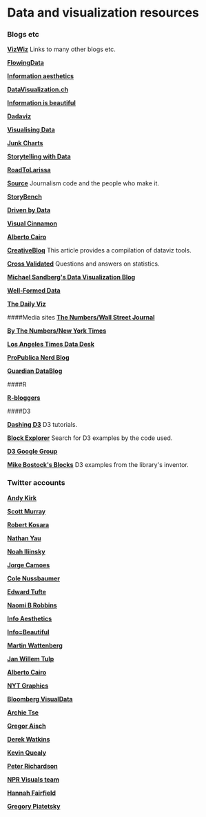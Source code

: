 
# Data and visualization resources

### Blogs etc

**[VizWiz](http://vizwiz.blogspot.com/p/data-viz-blogs.html)**
Links to many other blogs etc.

**[FlowingData](http://flowingdata.com/)**

**[Information aesthetics](http://infosthetics.com/)**

**[DataVisualization.ch](http://datavisualization.ch/)**

**[Information is beautiful](http://www.informationisbeautiful.net/)**

**[Dadaviz](http://dadaviz.com/)**

**[Visualising Data](http://www.visualisingdata.com/)**

**[Junk Charts](http://junkcharts.typepad.com//)**

**[Storytelling with Data](http://www.storytellingwithdata.com/)**

**[RoadToLarissa](http://roadtolarissa.com/)**

**[Source](https://source.opennews.org/en-US/)**
Journalism code and the people who make it.

**[StoryBench](http://www.storybench.org/)**

**[Driven by Data](http://driven-by-data.net/)**

**[Visual Cinnamon](http://www.visualcinnamon.com)**

**[Alberto Cairo](http://www.thefunctionalart.com)** 

**[CreativeBloq](http://www.creativebloq.com/design-tools/data-visualization-712402)**
This article provides a compilation of dataviz tools.

**[Cross Validated](http://stats.stackexchange.com)** 
Questions and answers on statistics.

**[Michael Sandberg's Data Visualization Blog](http://datavizblog.com)** 

**[Well-Formed Data](http://well-formed-data.net/)**

**[The Daily Viz](http://thedailyviz.com)**

####Media sites
**[The Numbers/Wall Street Journal](http://blogs.wsj.com/numbers/)**

**[By The Numbers/New York Times](http://blow.blogs.nytimes.com/)**

**[Los Angeles Times Data Desk](http://www.latimes.com/local/datadesk/)**

**[ProPublica Nerd Blog](https://www.propublica.org/nerds/)**

**[Guardian DataBlog](http://www.theguardian.com/data)**



####R

**[R-bloggers](http://www.r-bloggers.com)**

####D3

**[Dashing D3](https://www.dashingd3js.com/)**
D3 tutorials.

**[Block Explorer](http://bl.ocksplorer.org/)**
Search for D3 examples by the code used.

**[D3 Google Group](https://groups.google.com/forum/#!forum/d3-js)**

**[Mike Bostock's Blocks](bl.ocks.org/mbostock)**
D3 examples from the library's inventor.


### Twitter accounts

**[Andy Kirk](https://twitter.com/visualisingdata)**

**[Scott Murray](https://twitter.com/alignedleft)**

**[Robert Kosara](https://twitter.com/eagereyes)**

**[Nathan Yau](https://twitter.com/flowingdata)**

**[Noah Iliinsky](https://twitter.com/noahi)**

**[Jorge Camoes](https://twitter.com/camoesjo)**

**[Cole Nussbaumer](https://twitter.com/storywithdata)**

**[Edward Tufte](https://twitter.com/EdwardTufte)**

**[Naomi B Robbins](https://twitter.com/nbrgraphs)**

**[Info Aesthetics](https://twitter.com/infosthetics)**

**[Info=Beautiful](https://twitter.com/infobeautiful)**

**[Martin Wattenberg](https://twitter.com/wattenberg)** 

**[Jan Willem Tulp](https://twitter.com/JanWillemTulp)**

**[Alberto Cairo](https://twitter.com/albertocairo)**

**[NYT Graphics](https://twitter.com/nytgraphics)**

**[Bloomberg VisualData](@BBGVisualData)**

**[Archie Tse](https://twitter.com/archietse/)**

**[Gregor Aisch](https://twitter.com/driven_by_data)**

**[Derek Watkins](https://twitter.com/dwtkns)**

**[Kevin Quealy](https://twitter.com/KevinQ)**

**[Peter Richardson](https://twitter.com/meetar)**

**[NPR Visuals team](https://twitter.com/nprviz)**

**[Hannah Fairfield](https://twitter.com/hfairfield)**

**[Gregory Piatetsky](https://twitter.com/kdnuggets)**


